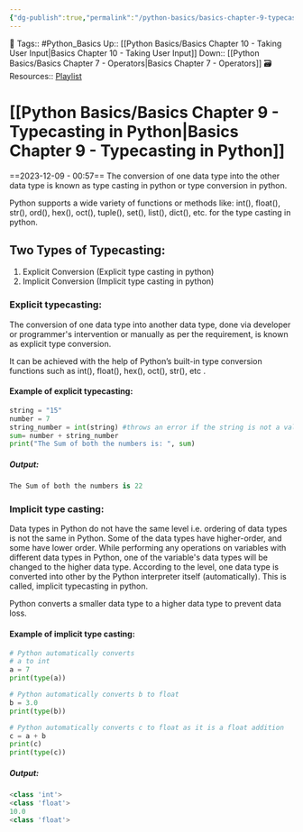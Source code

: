 ```yaml
---
{"dg-publish":true,"permalink":"/python-basics/basics-chapter-9-typecasting-in-python/","dgPassFrontmatter":true,"noteIcon":"1","created":"2023-12-09T00:57:52.121+05:30","updated":"2023-12-15T07:16:32.261+05:30"}
---
```


🧶 Tags:: #Python_Basics 
Up:: [[Python Basics/Basics Chapter 10 - Taking User Input\|Basics Chapter 10 - Taking User Input]]
Down:: [[Python Basics/Basics Chapter 7 - Operators\|Basics Chapter 7 - Operators]]
🗃 Resources:: [Playlist](https://www.youtube.com/playlist?list=PLu0W_9lII9agwh1XjRt242xIpHhPT2llg)
# [[Python Basics/Basics Chapter 9 - Typecasting in Python\|Basics Chapter 9 - Typecasting in Python]]
==2023-12-09 - 00:57==
The conversion of one data type into the other data type is known as type casting in python or type conversion in python.

Python supports a wide variety of functions or methods like: int(), float(), str(), ord(), hex(), oct(), tuple(), set(), list(), dict(), etc. for the type casting in python.

## Two Types of Typecasting:
1. Explicit Conversion (Explicit type casting in python)
2. Implicit Conversion (Implicit type casting in python)
### Explicit typecasting:
The conversion of one data type into another data type, done via developer or programmer's intervention or manually as per the requirement, is known as explicit type conversion.

It can be achieved with the help of Python’s built-in type conversion functions such as int(), float(), hex(), oct(), str(), etc .
#### Example of explicit typecasting:
```python
string = "15"
number = 7
string_number = int(string) #throws an error if the string is not a valid integer
sum= number + string_number
print("The Sum of both the numbers is: ", sum)
```
##### Output:
```python
The Sum of both the numbers is 22
```
### Implicit type casting:
Data types in Python do not have the same level i.e. ordering of data types is not the same in Python. Some of the data types have higher-order, and some have lower order.
While performing any operations on variables with different data types in Python, one of the variable's data types will be changed to the higher data type.
According to the level, one data type is converted into other by the Python interpreter itself (automatically).
This is called, implicit typecasting in python.

Python converts a smaller data type to a higher data type to prevent data loss.
#### Example of implicit type casting:
```python
# Python automatically converts
# a to int
a = 7
print(type(a))

# Python automatically converts b to float
b = 3.0
print(type(b))

# Python automatically converts c to float as it is a float addition
c = a + b
print(c)
print(type(c))
```
##### Output:
```python
<class 'int'>
<class 'float'>
10.0
<class 'float'>
```